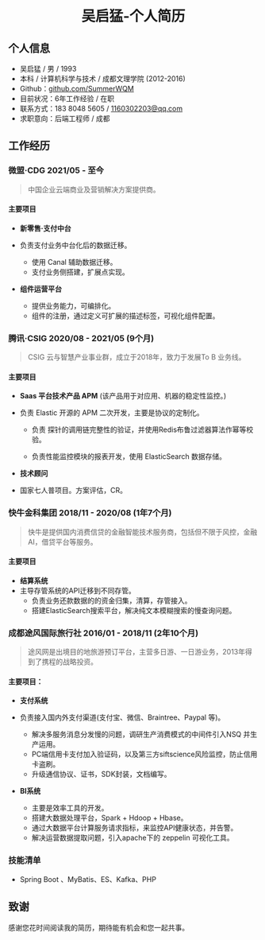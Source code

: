 # <center>吴启猛-个人简历</center>

## 个人信息
- 吴启猛 / 男 / 1993
- 本科 / 计算机科学与技术 / 成都文理学院 (2012-2016)
- Github：[github.com/SummerWQM](https://github.com/SummerWQM)
- 目前状况：6年工作经验 / 在职
- 联系方式：183 8048 5605 / 1160302203@qq.com
- 求职意向：后端工程师 / 成都

## 工作经历


### 微盟·CDG 2021/05 - 至今


> 中国企业云端商业及营销解决方案提供商。

#### 主要项目

- **新零售·支付中台**
- 负责支付业务中台化后的数据迁移。
  - 使用 Canal 辅助数据迁移。
  - 支付业务侧搭建，扩展点实现。

- **组件运营平台**
  - 提供业务能力，可编排化。
  - 组件的注册，通过定义可扩展的描述标签，可视化组件配置。

### 腾讯·CSIG 2020/08 - 2021/05 (9个月)

> CSIG 云与智慧产业事业群，成立于2018年，致力于发展To B 业务线。

#### 主要项目

- **Saas 平台技术产品 APM** (该产品用于对应用、机器的稳定性监控。)
- 负责 Elastic 开源的 APM 二次开发，主要是协议的定制化。
  - 负责 探针的调用链完整性的验证，并使用Redis布鲁过滤器算法作幂等校验。
  
  - 负责性能监控模块的报表开发，使用 ElasticSearch 数据存储。

- **技术顾问**
- 国家七人普项目。方案评估，CR。


### 快牛金科集团 2018/11 - 2020/08 (1年7个月)
> 快牛是提供国内消费信贷的金融智能技术服务商，包括但不限于风控，金融AI，借贷平台等服务。

#### 主要项目

- **结算系统**
- 主导存管系统的API迁移到不同存管。
    - 负责业务还款数据的的资金归集，清算，存管接入。 
    - 搭建ElasticSearch搜索平台，解决纯文本模糊搜索的慢查询问题。


### 成都途风国际旅行社 2016/01 - 2018/11 (2年10个月)
> 途风网是出境目的地旅游预订平台，主营多日游、一日游业务，2013年得到了携程的战略投资。

#### 主要项目：

- **支付系统**
- 负责接入国内外支付渠道(支付宝、微信、Braintree、Paypal 等)。
    - 解决多服务消息分发慢的问题，调研生产消费模式的中间件引入NSQ 并生产运用。
    - PC端信用卡支付加入验证码，以及第三方siftscience风险监控，防止信用卡盗刷。
    - 升级通信协议、证书，SDK封装，文档编写。
    
- **BI系统**
    - 主要是效率工具的开发。
    - 搭建大数据处理平台，Spark + Hdoop + Hbase。
    - 通过大数据平台计算服务请求指标，来监控API健康状态，并告警。
    - 解决运营数据提取问题，引入apache下的 zeppelin 可视化工具。



### 技能清单

- Spring Boot 、MyBatis、ES、Kafka、PHP

## 致谢
感谢您花时间阅读我的简历，期待能有机会和您一起共事。
